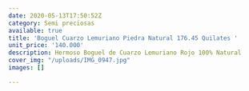 ```yaml
---
date: 2020-05-13T17:50:52Z
category: Semi preciosas
available: true
title: 'Boguel Cuarzo Lemuriano Piedra Natural 176.45 Quilates '
unit_price: '140.000'
description: Hermoso Boguel de Cuarzo Lemuriano Rojo 100% Natural
cover_img: "/uploads/IMG_0947.jpg"
images: []

---
```

